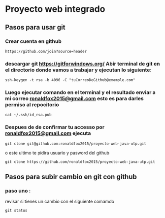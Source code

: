 # Proyecto web integrado

## Pasos para usar git

### Crear cuenta en github

```
https://github.com/join?source=header
```

### descargar git https://gitforwindows.org/ Abir terminal de git en el directorio donde vamos a trabajar y ejecutan lo siguiente:

```
ssh-keygen -t rsa -b 4096 -C "tuCorreoDeGithub@example.com"
```

### Luego ejecutar comando en el terminal y el resultado enviar a mi correo ronaldfox2015@gmail.com esto es para darles permiso al repocitorio

```
cat ~/.ssh/id_rsa.pub
```

### Despues de de confirmar tu accesso por ronaldfox2015@gmail.com ejecuta

```
git clone git@github.com:ronaldfox2015/proyecto-web-java-utp.git
```
o este ultimo te pidira usuario y pasword del github
```
git clone https://github.com/ronaldfox2015/proyecto-web-java-utp.git
```

## Pasos para subir cambio en git con github

### paso uno :

revisar si tienes un cambio con el siguiente comamdo
```
git status
```

